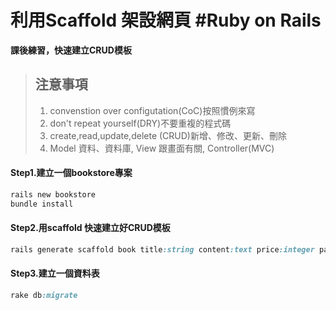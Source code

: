 # 利用Scaffold 架設網頁 #Ruby on Rails
**課後練習，快速建立CRUD模板**
> ## 注意事項
 > 1.   convenstion over configutation(CoC)按照慣例來寫
 > 2.   don't repeat yourself(DRY)不要重複的程式碼
 > 3.   create,read,update,delete (CRUD)新增、修改、更新、刪除
 > 4.   Model 資料、資料庫, View 跟畫面有關, Controller(MVC)

#### Step1.建立一個bookstore專案
```rb
rails new bookstore
bundle install
```
#### Step2.用scaffold 快速建立好CRUD模板
```rb
rails generate scaffold book title:string content:text price:integer page:integer publish_date:date is_online:boolean
```
#### Step3.建立一個資料表
```rb
rake db:migrate
```
